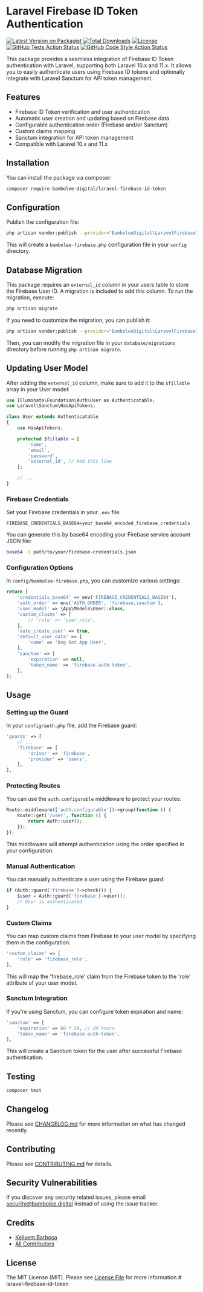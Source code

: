 # Laravel Firebase ID Token Authentication

[![Latest Version on Packagist](https://img.shields.io/packagist/v/bambolee-digital/laravel-firebase-id-token.svg?style=flat-square)](https://packagist.org/packages/bambolee-digital/laravel-firebase-id-token)
[![Total Downloads](https://img.shields.io/packagist/dt/bambolee-digital/laravel-firebase-id-token.svg?style=flat-square)](https://packagist.org/packages/bambolee-digital/laravel-firebase-id-token)
[![License](https://img.shields.io/packagist/l/bambolee-digital/laravel-firebase-id-token.svg?style=flat-square)](https://packagist.org/packages/bambolee-digital/laravel-firebase-id-token)
[![GitHub Tests Action Status](https://img.shields.io/github/workflow/status/bambolee-digital/laravel-firebase-id-token/run-tests?label=tests&style=flat-square)](https://github.com/bambolee-digital/laravel-firebase-id-token/actions?query=workflow%3Arun-tests+branch%3Amain)
[![GitHub Code Style Action Status](https://img.shields.io/github/workflow/status/bambolee-digital/laravel-firebase-id-token/Check%20&%20fix%20styling?label=code%20style&style=flat-square)](https://github.com/bambolee-digital/laravel-firebase-id-token/actions?query=workflow%3A"Check+%26+fix+styling"+branch%3Amain)

This package provides a seamless integration of Firebase ID Token authentication with Laravel, supporting both Laravel 10.x and 11.x. It allows you to easily authenticate users using Firebase ID tokens and optionally integrate with Laravel Sanctum for API token management.

## Features

- Firebase ID Token verification and user authentication
- Automatic user creation and updating based on Firebase data
- Configurable authentication order (Firebase and/or Sanctum)
- Custom claims mapping
- Sanctum integration for API token management
- Compatible with Laravel 10.x and 11.x

## Installation

You can install the package via composer:

```bash
composer require bambolee-digital/laravel-firebase-id-token
```

## Configuration

Publish the configuration file:

```bash
php artisan vendor:publish --provider="BamboleeDigital\LaravelFirebaseIdToken\Providers\FirebaseAuthServiceProvider" --tag="config"
```

This will create a `bambolee-firebase.php` configuration file in your `config` directory.

## Database Migration

This package requires an `external_id` column in your users table to store the Firebase User ID. A migration is included to add this column. To run the migration, execute:

```bash
php artisan migrate
```

If you need to customize the migration, you can publish it:

```bash
php artisan vendor:publish --provider="BamboleeDigital\LaravelFirebaseIdToken\Providers\FirebaseAuthServiceProvider" --tag="migrations"
```

Then, you can modify the migration file in your `database/migrations` directory before running `php artisan migrate`.

## Updating User Model

After adding the `external_id` column, make sure to add it to the `$fillable` array in your User model:

```php
use Illuminate\Foundation\Auth\User as Authenticatable;
use Laravel\Sanctum\HasApiTokens;

class User extends Authenticatable
{
    use HasApiTokens;

    protected $fillable = [
        'name',
        'email',
        'password',
        'external_id', // Add this line
    ];

    // ...
}
```

### Firebase Credentials

Set your Firebase credentials in your `.env` file:

```
FIREBASE_CREDENTIALS_BASE64=your_base64_encoded_firebase_credentials
```

You can generate this by base64 encoding your Firebase service account JSON file:

```bash
base64 -i path/to/your/firebase-credentials.json
```

### Configuration Options

In `config/bambolee-firebase.php`, you can customize various settings:

```php
return [
    'credentials_base64' => env('FIREBASE_CREDENTIALS_BASE64'),
    'auth_order' => env('AUTH_ORDER', 'firebase,sanctum'),
    'user_model' => \App\Models\User::class,
    'custom_claims' => [
        // 'role' => 'user_role',
    ],
    'auto_create_user' => true,
    'default_user_data' => [
        'name' => 'Dog Dot App User',
    ],
    'sanctum' => [
        'expiration' => null,
        'token_name' => 'firebase-auth-token',
    ],
];
```

## Usage

### Setting up the Guard

In your `config/auth.php` file, add the Firebase guard:

```php
'guards' => [
    // ...
    'firebase' => [
        'driver' => 'firebase',
        'provider' => 'users',
    ],
],
```

### Protecting Routes

You can use the `auth.configurable` middleware to protect your routes:

```php
Route::middleware(['auth.configurable'])->group(function () {
    Route::get('/user', function () {
        return Auth::user();
    });
});
```

This middleware will attempt authentication using the order specified in your configuration.

### Manual Authentication

You can manually authenticate a user using the Firebase guard:

```php
if (Auth::guard('firebase')->check()) {
    $user = Auth::guard('firebase')->user();
    // User is authenticated
}
```

### Custom Claims

You can map custom claims from Firebase to your user model by specifying them in the configuration:

```php
'custom_claims' => [
    'role' => 'firebase_role',
],
```

This will map the 'firebase_role' claim from the Firebase token to the 'role' attribute of your user model.

### Sanctum Integration

If you're using Sanctum, you can configure token expiration and name:

```php
'sanctum' => [
    'expiration' => 60 * 24, // 24 hours
    'token_name' => 'firebase-auth-token',
],
```

This will create a Sanctum token for the user after successful Firebase authentication.

## Testing

```bash
composer test
```

## Changelog

Please see [CHANGELOG.md](CHANGELOG.md) for more information on what has changed recently.

## Contributing

Please see [CONTRIBUTING.md](CONTRIBUTING.md) for details.

## Security Vulnerabilities

If you discover any security related issues, please email security@bambolee.digital instead of using the issue tracker.

## Credits

- [Kellvem Barbosa](https://github.com/kellvembarbosa)
- [All Contributors](../../contributors)

## License

The MIT License (MIT). Please see [License File](LICENSE.md) for more information.# laravel-firebase-id-token
